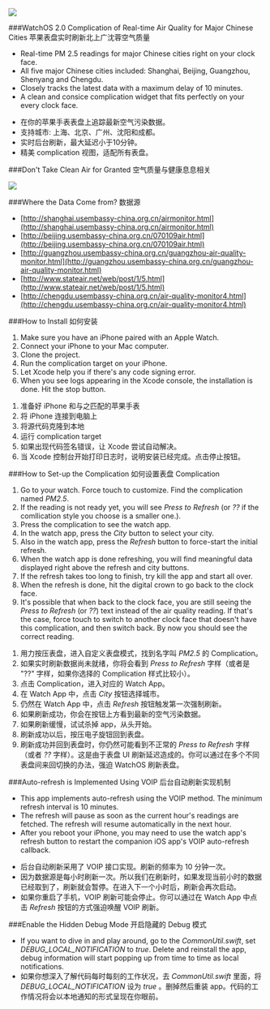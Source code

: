 ![][demo]

###WatchOS 2.0 Complication of Real-time Air Quality for Major Chinese Cities 苹果表盘实时刷新北上广沈蓉空气质量
* Real-time PM 2.5 readings for major Chinese cities right on your clock face.
* All five major Chinese cities included: Shanghai, Beijing, Guangzhou, Shenyang and Chengdu.
* Closely tracks the latest data with a maximum delay of 10 minutes.
* A clean and consice complication widget that fits perfectly on your every clock face.

[]()

* 在你的苹果手表表盘上追踪最新空气污染数据。
* 支持城市: 上海、北京、广州、沈阳和成都。
* 实时后台刷新，最大延迟小于10分钟。
* 精美 complication 视图，适配所有表盘。

###Don't Take Clean Air for Granted 空气质量与健康息息相关

![][beijing_aqi]

###Where the Data Come from? 数据源
* [http://shanghai.usembassy-china.org.cn/airmonitor.html](http://shanghai.usembassy-china.org.cn/airmonitor.html)
* [http://beijing.usembassy-china.org.cn/070109air.html](http://beijing.usembassy-china.org.cn/070109air.html)
* [http://guangzhou.usembassy-china.org.cn/guangzhou-air-quality-monitor.html](http://guangzhou.usembassy-china.org.cn/guangzhou-air-quality-monitor.html)
* [http://www.stateair.net/web/post/1/5.html](http://www.stateair.net/web/post/1/5.html)
* [http://chengdu.usembassy-china.org.cn/air-quality-monitor4.html](http://chengdu.usembassy-china.org.cn/air-quality-monitor4.html)

###How to Install 如何安装
1. Make sure you have an iPhone paired with an Apple Watch.
2. Connect your iPhone to your Mac computer.
3. Clone the project.
4. Run the complication target on your iPhone.
5. Let Xcode help you if there's any code signing error.
6. When you see logs appearing in the Xcode console, the installation is done. Hit the stop button.

[]()

1. 准备好 iPhone 和与之匹配的苹果手表
2. 将 iPhone 连接到电脑上
3. 将源代码克隆到本地
4. 运行 complication target
5. 如果出现代码签名错误，让 Xcode 尝试自动解决。
6. 当 Xcode 控制台开始打印日志时，说明安装已经完成。点击停止按钮。


###How to Set-up the Complication 如何设置表盘 Complication
1. Go to your watch. Force touch to customize. Find the complication named *PM2.5*.
2. If the reading is not ready yet, you will see *Press to Refresh* (or *??* if the comllication style you choose is a smaller one.). 
3. Press the complication to see the watch app.
4. In the watch app, press the *City* button to select your city.
5. Also in the watch app, press the *Refresh* button to force-start the initial refresh. 
6. When the watch app is done refreshing, you will find meaningful data displayed right above the refresh and city buttons.
7. If the refresh takes too long to finish, try kill the app and start all over. 
8. When the refresh is done, hit the digital crown to go back to the clock face. 
9. It's possible that when back to the clock face, you are still seeing the *Press to Refresh*  (or *??*) text instead of the air quality reading. If that's the case, force touch to switch to another clock face that doesn't have this complication, and then switch back. By now you should see the correct reading.

[]()

1. 用力按压表盘，进入自定义表盘模式，找到名字叫 *PM2.5* 的 Complication。
2. 如果实时刷新数据尚未就绪，你将会看到 *Press to Refresh* 字样（或者是 "??" 字样，如果你选择的 Complication 样式比较小）。
3. 点击 Complication，进入对应的 Watch App。
4. 在 Watch App 中，点击 *City* 按钮选择城市。
5. 仍然在 Watch App 中，点击 *Refresh* 按钮触发第一次强制刷新。
6. 如果刷新成功，你会在按钮上方看到最新的空气污染数据。
7. 如果刷新缓慢，试试杀掉 app，从头开始。
8. 刷新成功以后，按压电子旋钮回到表盘。
9. 刷新成功并回到表盘时，你仍然可能看到不正常的 *Press to Refresh* 字样（或者 *??* 字样）。这是由于表盘 UI 刷新延迟造成的。你可以通过在多个不同表盘间来回切换的办法，强迫 WatchOS 刷新表盘。

###Auto-refresh is Implemented Using VOIP 后台自动刷新实现机制
* This app implements auto-refresh using the VOIP method. The minimum refresh interval is 10 minutes.
* The refresh will pause as soon as the current hour's readings are fetched. The refresh will resume automatically in the next hour.
* After you reboot your iPhone, you may need to use the watch app's refresh button to restart the companion iOS app's VOIP auto-refresh callback. 

[]()

* 后台自动刷新采用了 VOIP 接口实现。刷新的频率为 10 分钟一次。
* 因为数据源是每小时刷新一次。所以我们在刷新时，如果发现当前小时的数据已经取到了，刷新就会暂停。在进入下一个小时后，刷新会再次启动。
* 如果你重启了手机，VOIP 刷新可能会停止。你可以通过在 Watch App 中点击 *Refresh* 按钮的方式强迫唤醒 VOIP 刷新。

###Enable the Hidden Debug Mode 开启隐藏的 Debug 模式
* If you want to dive in and play around, go to the *CommonUtil.swift*, set *DEBUG_LOCAL_NOTIFICATION* to *true*. Delete and reinstall the app, debug information will start popping up from time to time as local notifications.
* 如果你想深入了解代码每时每刻的工作状况，去 *CommonUtil.swift* 里面，将 *DEBUG_LOCAL_NOTIFICATION* 设为 *true* 。删掉然后重装 app。代码的工作情况将会以本地通知的形式呈现在你眼前。



[beijing_aqi]: https://raw.githubusercontent.com/diwu/ui-markdown-store/master/aqi_3.jpg
[demo]: https://raw.githubusercontent.com/diwu/ui-markdown-store/master/watch_face_demo_3.jpg
[source]: http://www.stateair.net/web/post/1/4.html